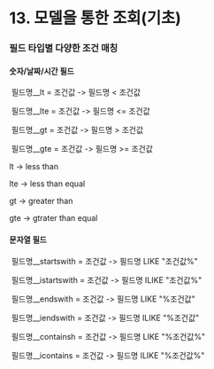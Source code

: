 # 13. 모델을 통한 조회(기초)

### 필드 타입별 다양한 조건 매칭

#### 숫자/날짜/시간 필드

​	필드명__lt = 조건값 -> 필드명 < 조건값

​	필드명__lte = 조건값 -> 필드명 <= 조건값

​	필드명__gt = 조건값 -> 필드명 > 조건값

​	필드명__gte = 조건값 -> 필드명 >= 조건값

lt -> less than

lte -> less than equal

gt -> greater than

gte -> gtrater than equal



#### 문자열 필드

​	필드명__startswith = 조건값 -> 필드명 LIKE "조건값%"

​	필드명__istartswith = 조건값 -> 필드명 ILIKE "조건값%"

​	필드명__endswith = 조건값 -> 필드명 LIKE "%조건값"

​	필드명__iendswith = 조건값 -> 필드명 ILIKE "%조건값"

​	필드명__containsh = 조건값 -> 필드명 LIKE "%조건값%"

​	필드명__icontains = 조건값 -> 필드명 ILIKE "%조건값%"